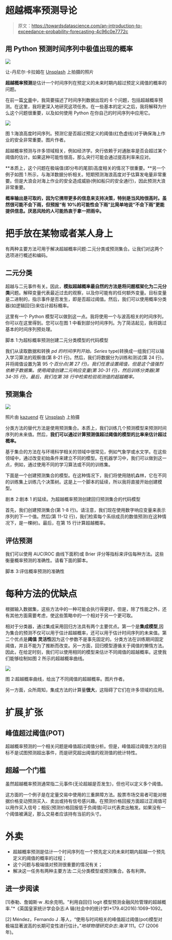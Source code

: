 # 超越概率预测导论

> 原文：<https://towardsdatascience.com/an-introduction-to-exceedance-probability-forecasting-4c96c0e7772c>

## 用 Python 预测时间序列中极值出现的概率

![](img/1d0199f7b4073b042c5ef17f38750fee.png)

让-丹尼尔·卡拉姆在 [Unsplash](https://unsplash.com?utm_source=medium&utm_medium=referral) 上拍摄的照片

**超越概率预测**是估计一个时间序列在预定义的未来时期内超过预定义阈值的概率的问题。

在前一篇[文章](https://vcerq.medium.com/6-time-series-predictive-tasks-you-should-know-about-b899fb83b6bf)中，我简要描述了时间序列数据出现的 6 个问题，包括超越概率预测。在这里，我将更深入地研究这项任务。在一些基本的定义之后，我将解释为什么这个问题很重要，以及如何使用 Python 在你自己的时间序列中应用它。

![](img/504e14dd65dea6ba904095c4e40b997f.png)

图 1:海浪高度时间序列。预测它是否超过预定义的阈值(红色虚线)对于确保海上作业的安全非常重要。图片作者。

超越概率预测与许多领域相关，例如经济学。央行依赖于对通胀率是否会超过某个阈值的估计。如果这种可能性很高，那么央行可能会通过提高利率来应对。

**本质上，这个问题在极端值(即分布的尾部)高度相关的情况下很重要。**另一个例子如图 1 所示，与海洋数据分析相关。短期预测海浪高度对于估算发电量非常重要。但是大浪会对海上作业的安全造成威胁(例如船只的安全通行)，因此预测大浪非常重要。

**概率输出是可取的，因为它携带更多的信息来支持决策，特别是当风险很高时。虽然很可能不会下雨，但预报“有 10%的可能性会下雨”比简单地说“不会下雨”更能提供信息。厌恶风险的人可能热衷于拿一把雨伞。**

# 把手放在某物或者某人身上

有两种主要方法可用于解决超越概率问题:二元分类或预测集合。让我们对这两个选项进行概述和编码。

## 二元分类

超越与二元事件有关。因此，**模拟超越概率最自然的方法是将问题框架化为二元分类**问题。解释变量代表最近过去的观察，以及你可能有的任何额外变量。目标变量是二进制的，指示事件是否发生，即是否超过阈值。然后，我们可以使用概率分类器(如逻辑回归)来估计超标概率。

这里有一个 Python 模型可以做到这一点。我将使用一个与波高相关的时间序列，你可以在这里得到。您可以在图 1 中看到部分时间序列。为了简洁起见，我将跳过基本的时间序列预处理。

脚本 1:为超标概率预测创建二元分类模型的代码模型

我们从读取数据和转换 *pd 的时间序列开始。Series* type)转换成一组我们可以输入学习算法的观察值(第 8-21 行)。然后，我们将数据分为训练和测试(第 24 行)，并将阈值设置为第 95 个*百分点(第 27 行)。我们任意设置阈值，但是这个值强烈依赖于数据集。使用阈值创建二元响应变量(第 30-31 行)，然后训练分类器(第 34-35 行)。最后，我们在第 38 行中检索检验观测值的超越概率。*

## 预测集合

![](img/4d1505000c7a65ec383228109b72c08f.png)

照片由 [kazuend](https://unsplash.com/@kazuend?utm_source=medium&utm_medium=referral) 在 [Unsplash](https://unsplash.com?utm_source=medium&utm_medium=referral) 上拍摄

分类方法的替代方法是使用预测集合。本质上，我们训练几个预测模型来预测时间序列的未来值。然后，**我们可以通过计算预测值超过阈值的模型的比率来估计超过概率。**

基于集合的方法在与环境科学相关的领域中很常见，例如气象学或水文学。在这些领域中，通过改变初始条件来建立不同的模型。在机器学习中，我们可以做到这一点，例如，通过使用不同的学习算法或不同的训练集。

下面是一个创建预测集合的模型。在这种情况下，我们将使用随机森林，它在不同的训练集上训练几个决策树。这是上一个脚本的延续，所以我将直接开始创建模型。

剧本 2:剧本 1 的延续。为超越概率预测创建回归预测集合的代码模型

首先，我们创建预测集合(第 1-8 行)。请注意，我们现在使用数字响应变量来表示序列的下一个值。然后(第 11-12 行)，我们检索每个系综成员的数值预测(在这种情况下，是一棵树)。最后，在第 15 行计算超越概率。

## 评估预测

我们可以使用 AUC(ROC 曲线下面积)或 Brier 评分等指标来评估每种方法。这些衡量概率预测的准确性。请看下面的脚本。

脚本 3:评估概率预测的准确性

# 每种方法的优缺点

根据输入数据集，这些方法中的一种可能会执行得更好。但是，除了性能之外，还有其他方面需要考虑，使这些策略中的一个相对于另一个更可取。

相对于分类器，通过集成采用回归方法具有两个主要优点。第一个是**集成模型**,因为集合的预测不仅可以用于估计超越概率，还可以用于估计时间序列的未来值。第二个优点是**阈值** **灵活性**因为这个参数不是事先固定的。分类方法在训练期间固定阈值，并且不能为了推断而改变。另一方面，回归模型遵循关于阈值的懒惰方法。因此，在给定时刻，我们可以使用相同的模型来估计不同阈值的超越概率。这使我们能够绘制如图 2 所示的超越概率曲线。

![](img/59d24741105392510e2263147f2366f4.png)

图 2:超越概率曲线，给出了不同阈值的超越概率。图片作者。

另一方面，众所周知，集成方法的计算量**很大**，这阻碍了它们在许多领域的应用。

# 扩展ˌ扩张

## 峰值超过阈值(POT)

超越概率预测的一个相关问题是峰值超过阈值分析。但是，峰值超过阈值方法的目标不是试图预测超出事件，而是研究超出阈值的观测值的统计特性。

## 超越一个门槛

虽然超越概率预测通常指二元事件(无论超越是否发生)，但也可以定义多个阈值。

这方面的一个例子是在定量交易中使用的三重屏障方法。股票市场交易者可能对根据价格变动预测买入、卖出或持有信号感兴趣。在预测价格回报方面超过正阈值可以用作买入信号；相反(预测价格回报低于负阈值)可以代表卖出触发。如果没有一个阈值被满足，那么交易者应该持有当前的头寸。

# 外卖

*   超越概率预测是估计一个时间序列在一个预先定义的未来时期内超越一个预先定义的阈值的概率的过程；
*   这个问题与极端值对预测很重要的情况有关；
*   解决这一任务有两种主要方法:二元分类模型或预测集合。各有利弊。

## 进一步阅读

[1]泰勒、詹姆斯·w .和余克明。"利用自回归 logit 模型预测金融风险管理的超越概率."*《英国皇家统计学会杂志:A 辑(社会中的统计学)*179.4(2016):1069–1092。

[2] Méndez，Fernando J .等人，“使用与时间相关的峰值超过阈值(pot)模型对极端显著波高的长期可变性进行估计。”*地球物理研究杂志:海洋* 111。C7 (2006 年)。